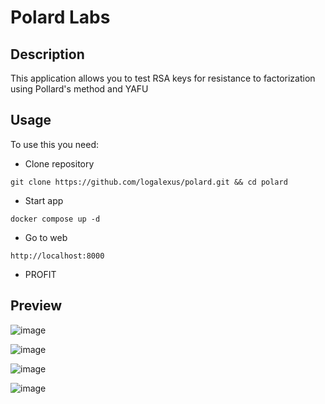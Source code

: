 # Polard Labs

## Description

This application allows you to test RSA keys for resistance to factorization using Pollard's method and YAFU

## Usage
To use this you need:

- Clone repository
````
git clone https://github.com/logalexus/polard.git && cd polard
````
- Start app
````
docker compose up -d
````
- Go to web 
````
http://localhost:8000
````
- PROFIT

## Preview

![image](https://github.com/user-attachments/assets/08ae9259-f2ec-4c5d-9e67-26786f3ac3ff)

![image](https://github.com/user-attachments/assets/4320de17-9c75-4624-90e4-99ae713806a8)

![image](https://github.com/user-attachments/assets/5bc04a45-a02a-48dc-a95c-de65bf8d15ba)

![image](https://github.com/user-attachments/assets/0293b90f-849d-4e4b-aaf4-dcf05391b232)

